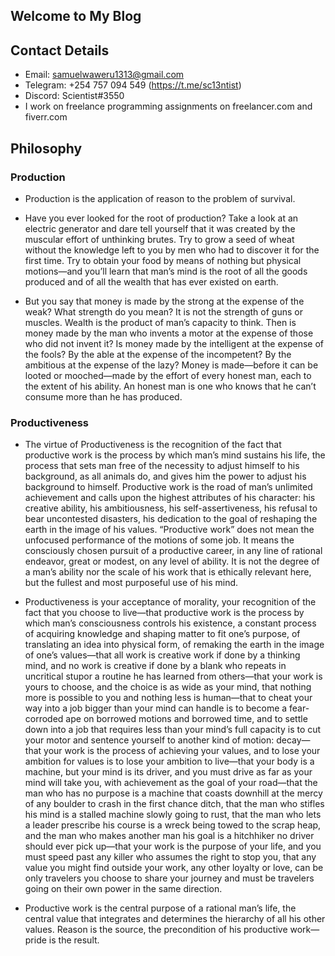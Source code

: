 ## Welcome to My Blog
## Contact Details
- Email: samuelwaweru1313@gmail.com
- Telegram: +254 757 094 549 (https://t.me/sc13ntist)
- Discord: Scientist#3550
- I work on freelance programming assignments on freelancer.com and fiverr.com 

## Philosophy
### Production
- Production is the application of reason to the problem of survival.

- Have you ever looked for the root of production? Take a look at an electric generator and dare tell yourself that it was created by the muscular effort of unthinking brutes. Try to grow a seed of wheat without the knowledge left to you by men who had to discover it for the first time. Try to obtain your food by means of nothing but physical motions—and you’ll learn that man’s mind is the root of all the goods produced and of all the wealth that has ever existed on earth.

- But you say that money is made by the strong at the expense of the weak? What strength do you mean? It is not the strength of guns or muscles. Wealth is the product of man’s capacity to think. Then is money made by the man who invents a motor at the expense of those who did not invent it? Is money made by the intelligent at the expense of the fools? By the able at the expense of the incompetent? By the ambitious at the expense of the lazy? Money is made—before it can be looted or mooched—made by the effort of every honest man, each to the extent of his ability. An honest man is one who knows that he can’t consume more than he has produced.

### Productiveness
- The virtue of Productiveness is the recognition of the fact that productive work is the process by which man’s mind sustains his life, the process that sets man free of the necessity to adjust himself to his background, as all animals do, and gives him the power to adjust his background to himself. Productive work is the road of man’s unlimited achievement and calls upon the highest attributes of his character: his creative ability, his ambitiousness, his self-assertiveness, his refusal to bear uncontested disasters, his dedication to the goal of reshaping the earth in the image of his values. “Productive work” does not mean the unfocused performance of the motions of some job. It means the consciously chosen pursuit of a productive career, in any line of rational endeavor, great or modest, on any level of ability. It is not the degree of a man’s ability nor the scale of his work that is ethically relevant here, but the fullest and most purposeful use of his mind.

- Productiveness is your acceptance of morality, your recognition of the fact that you choose to live—that productive work is the process by which man’s consciousness controls his existence, a constant process of acquiring knowledge and shaping matter to fit one’s purpose, of translating an idea into physical form, of remaking the earth in the image of one’s values—that all work is creative work if done by a thinking mind, and no work is creative if done by a blank who repeats in uncritical stupor a routine he has learned from others—that your work is yours to choose, and the choice is as wide as your mind, that nothing more is possible to you and nothing less is human—that to cheat your way into a job bigger than your mind can handle is to become a fear-corroded ape on borrowed motions and borrowed time, and to settle down into a job that requires less than your mind’s full capacity is to cut your motor and sentence yourself to another kind of motion: decay—that your work is the process of achieving your values, and to lose your ambition for values is to lose your ambition to live—that your body is a machine, but your mind is its driver, and you must drive as far as your mind will take you, with achievement as the goal of your road—that the man who has no purpose is a machine that coasts downhill at the mercy of any boulder to crash in the first chance ditch, that the man who stifles his mind is a stalled machine slowly going to rust, that the man who lets a leader prescribe his course is a wreck being towed to the scrap heap, and the man who makes another man his goal is a hitchhiker no driver should ever pick up—that your work is the purpose of your life, and you must speed past any killer who assumes the right to stop you, that any value you might find outside your work, any other loyalty or love, can be only travelers you choose to share your journey and must be travelers going on their own power in the same direction.

- Productive work is the central purpose of a rational man’s life, the central value that integrates and determines the hierarchy of all his other values. Reason is the source, the precondition of his productive work—pride is the result.
